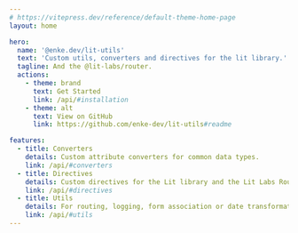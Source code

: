 ```yaml
---
# https://vitepress.dev/reference/default-theme-home-page
layout: home

hero:
  name: '@enke.dev/lit-utils'
  text: 'Custom utils, converters and directives for the lit library.'
  tagline: And the @lit-labs/router.
  actions:
    - theme: brand
      text: Get Started
      link: /api/#installation
    - theme: alt
      text: View on GitHub
      link: https://github.com/enke-dev/lit-utils#readme

features:
  - title: Converters
    details: Custom attribute converters for common data types.
    link: /api/#converters
  - title: Directives
    details: Custom directives for the Lit library and the Lit Labs Router.
    link: /api/#directives
  - title: Utils
    details: For routing, logging, form association or date transformation.
    link: /api/#utils
---
```

